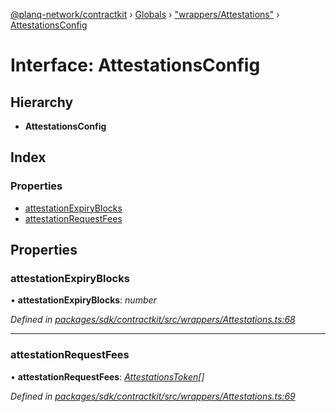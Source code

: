 [@planq-network/contractkit](../README.md) › [Globals](../globals.md) › ["wrappers/Attestations"](../modules/_wrappers_attestations_.md) › [AttestationsConfig](_wrappers_attestations_.attestationsconfig.md)

# Interface: AttestationsConfig

## Hierarchy

* **AttestationsConfig**

## Index

### Properties

* [attestationExpiryBlocks](_wrappers_attestations_.attestationsconfig.md#attestationexpiryblocks)
* [attestationRequestFees](_wrappers_attestations_.attestationsconfig.md#attestationrequestfees)

## Properties

###  attestationExpiryBlocks

• **attestationExpiryBlocks**: *number*

*Defined in [packages/sdk/contractkit/src/wrappers/Attestations.ts:68](https://github.com/planq-network/planq-sdk/blob/master/packages/sdk/contractkit/src/wrappers/Attestations.ts#L68)*

___

###  attestationRequestFees

• **attestationRequestFees**: *[AttestationsToken](_wrappers_attestations_.attestationstoken.md)[]*

*Defined in [packages/sdk/contractkit/src/wrappers/Attestations.ts:69](https://github.com/planq-network/planq-sdk/blob/master/packages/sdk/contractkit/src/wrappers/Attestations.ts#L69)*
